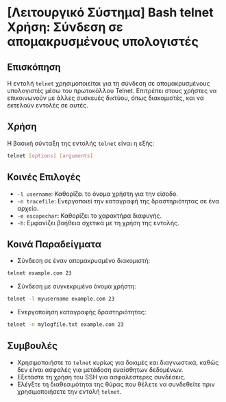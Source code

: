 # [Λειτουργικό Σύστημα] Bash telnet Χρήση: Σύνδεση σε απομακρυσμένους υπολογιστές

## Επισκόπηση
Η εντολή `telnet` χρησιμοποιείται για τη σύνδεση σε απομακρυσμένους υπολογιστές μέσω του πρωτοκόλλου Telnet. Επιτρέπει στους χρήστες να επικοινωνούν με άλλες συσκευές δικτύου, όπως διακομιστές, και να εκτελούν εντολές σε αυτές.

## Χρήση
Η βασική σύνταξη της εντολής `telnet` είναι η εξής:

```bash
telnet [options] [arguments]
```

## Κοινές Επιλογές
- `-l username`: Καθορίζει το όνομα χρήστη για την είσοδο.
- `-n tracefile`: Ενεργοποιεί την καταγραφή της δραστηριότητας σε ένα αρχείο.
- `-e escapechar`: Καθορίζει το χαρακτήρα διαφυγής.
- `-h`: Εμφανίζει βοήθεια σχετικά με τη χρήση της εντολής.

## Κοινά Παραδείγματα
- Σύνδεση σε έναν απομακρυσμένο διακομιστή:
```bash
telnet example.com 23
```

- Σύνδεση με συγκεκριμένο όνομα χρήστη:
```bash
telnet -l myusername example.com 23
```

- Ενεργοποίηση καταγραφής δραστηριότητας:
```bash
telnet -n mylogfile.txt example.com 23
```

## Συμβουλές
- Χρησιμοποιήστε το `telnet` κυρίως για δοκιμές και διαγνωστικά, καθώς δεν είναι ασφαλές για μετάδοση ευαίσθητων δεδομένων.
- Εξετάστε τη χρήση του SSH για ασφαλέστερες συνδέσεις.
- Ελέγξτε τη διαθεσιμότητα της θύρας που θέλετε να συνδεθείτε πριν χρησιμοποιήσετε την εντολή `telnet`.